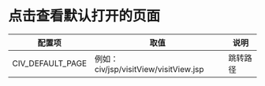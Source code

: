 # 点击查看默认打开的页面



| **配置项**       | **取值**                              | **说明** |
| ---------------- | ------------------------------------- | -------- |
| CIV_DEFAULT_PAGE | 例如：civ/jsp/visitView/visitView.jsp | 跳转路径 |

